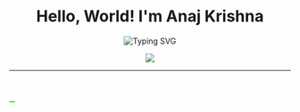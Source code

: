 # <div align="center"> Hello, World! I'm Anaj Krishna</div>

<div align="center">
  
  ![Typing SVG](https://readme-typing-svg.herokuapp.com?font=Fira+Code&weight=600&size=22&pause=1000&color=38BDAE&center=true&vCenter=true&random=false&width=500&lines=Full+Stack+Developer;Machine+Learning+Enthusiast;Problem+Solver;Perpetual+Learner)
  
</div>


<p align="center">
  <img src="https://skillicons.dev/icons?i=python,react,js,html,css,nodejs,express,mongodb,postgres,git,github,docker,figma" />
</p>

---
<p align="center">
  <svg width="600" height="100" viewBox="0 0 600 100" xmlns="http://www.w3.org/2000/svg">
    <polyline 
      fill="none"
      stroke="#00FF00"
      stroke-width="2"
      stroke-linejoin="round"
      stroke-linecap="round"
      points="0,50 50,50 70,20 90,80 110,50 150,50 170,30 190,70 210,50 250,50 270,10 290,90 310,50 350,50 370,40 390,60 410,50 460,50"
    >
      <animate 
        attributeName="points"
        dur="2s"
        repeatCount="1"
        from="0,50 0,50 0,50 0,50 0,50 0,50 0,50 0,50 0,50 0,50 0,50 0,50 0,50 0,50 0,50 0,50 0,50 0,50"
        to="0,50 50,50 70,20 90,80 110,50 150,50 170,30 190,70 210,50 250,50 270,10 290,90 310,50 350,50 370,40 390,60 410,50 460,50"
        fill="freeze"
      />
    </polyline>
  </svg>
</p>


